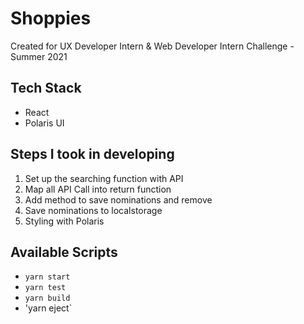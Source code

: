 # Shoppies 

Created for UX Developer Intern & Web Developer Intern Challenge - Summer 2021

## Tech Stack

- React
- Polaris UI

## Steps I took in developing

1. Set up the searching function with API
2. Map all API Call into return function
3. Add method to save nominations and remove
4. Save nominations to localstorage
5. Styling with Polaris

## Available Scripts
- `yarn start`
- `yarn test`
- `yarn build`
- 'yarn eject`

